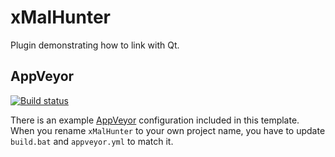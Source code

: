 # xMalHunter

Plugin demonstrating how to link with Qt.

## AppVeyor

[![Build status](https://ci.appveyor.com/api/projects/status/gkc9p5993v142kdi/branch/master?svg=true)](https://ci.appveyor.com/project/x64dbg/qtplugin/branch/master)

There is an example [AppVeyor](https://ci.appveyor.com) configuration included in this template. When you rename `xMalHunter` to your own project name, you have to update `build.bat` and `appveyor.yml` to match it.